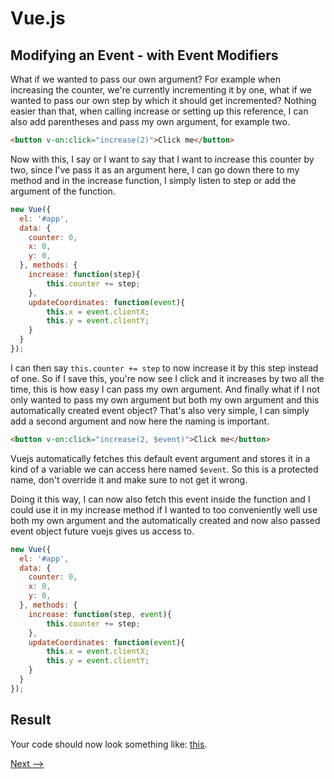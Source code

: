 # Vue.js

## Modifying an Event - with Event Modifiers
What if we wanted to pass our own argument? For example when increasing the counter, we're currently incrementing it by one, what if we wanted to pass our own step by which it should get incremented? Nothing easier than that, when calling increase or setting up this reference, I can also add parentheses and pass my own argument, for example two. 

```html
<button v-on:click="increase(2)">Click me</button>
```

Now with this, I say or I want to say that I want to increase this counter by two, since I've pass it as an argument here, I can go down there to my method and in the increase function, I simply listen to step or add the argument of the function.

```JavaScript
new Vue({
  el: '#app',
  data: {
    counter: 0,
    x: 0,
    y: 0,
  }, methods: {
  	increase: function(step){
    	this.counter += step;
    },
    updateCoordinates: function(event){
        this.x = event.clientX;
    	this.y = event.clientY;
    }
  }
});
```

I can then say ``this.counter += step`` to now increase it by this step instead of one. So if I save this, you're now see I click and it increases by two all the time, this is how easy I can pass my own argument. And finally what if I not only wanted to pass my own argument but both my own argument and this automatically created event object? That's also very simple, I can simply add a second argument and now here the naming is important.

```html
<button v-on:click="increase(2, $event)">Click me</button>
```

Vuejs automatically fetches this default event argument and stores it in a kind of a variable we can access here named ``$event``. So this is a protected name, don't override it and make sure to not get it wrong.

Doing it this way, I can now also fetch this event inside the function and I could use it in my increase method if I wanted to too conveniently well use both my own argument and the automatically created and now also passed event object future vuejs gives us access to.

```Javascript
new Vue({
  el: '#app',
  data: {
    counter: 0,
    x: 0,
    y: 0,
  }, methods: {
  	increase: function(step, event){
        this.counter += step;
    },
    updateCoordinates: function(event){
        this.x = event.clientX;
    	this.y = event.clientY;
    }
  }
});
```

## Result
Your code should now look something like: [this](https://jsfiddle.net/ministrare/1769kav0/).

[Next -->](./Event-Modifiers.md)